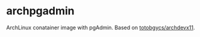# archpgadmin
ArchLinux conatainer image with pgAdmin. Based on [totobgycs/archdevx11](https://hub.docker.com/r/totobgycs/archdevx11/). 
